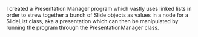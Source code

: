 I created a Presentation Manager program which vastly uses linked lists in order to strew together a bunch of Slide objects as values in a node for a SlideList class, aka a presentation which can then be manipulated by running the program through the PresentationManager class.
